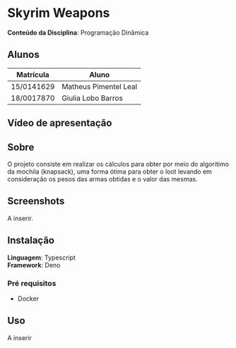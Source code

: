 # Skyrim Weapons

**Conteúdo da Disciplina**: Programação Dinâmica<br>

## Alunos
|Matrícula | Aluno |
| -- | -- |
| 15/0141629  |  Matheus Pimentel Leal |
| 18/0017870  |  Giulia Lobo Barros |

## Vídeo de apresentação

## Sobre 
O projeto consiste em realizar os cálculos para obter por meio do algoritimo da mochila (knapsack), uma forma ótima para obter o loot levando em consideração os pesos das armas obtidas e o valor das mesmas.

## Screenshots
A inserir.

## Instalação 
**Linguagem**: Typescript<br>
**Framework**: Deno<br>

### Pré requisitos
- Docker

## Uso 
A inserir